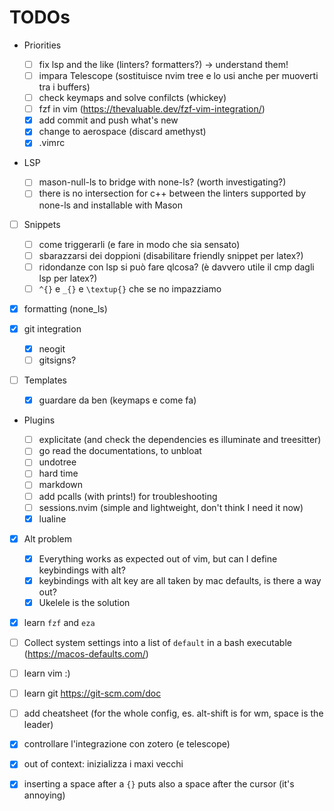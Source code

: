 # TODOs

- Priorities

    - [ ] fix lsp and the like (linters? formatters?) -> understand them!
    - [ ] impara Telescope 
                (sostituisce nvim tree e lo usi anche per muoverti tra i buffers)
    - [ ] check keymaps and solve confilcts (whickey)
    - [ ] fzf in vim (https://thevaluable.dev/fzf-vim-integration/)
    - [x] add commit and push what's new
    - [x] change to aerospace (discard amethyst)
    - [x] .vimrc 

- LSP

    - [ ] mason-null-ls to bridge with none-ls? (worth investigating?)
    - [ ] there is no intersection for c++
         between the linters supported by none-ls and installable with Mason

- [ ] Snippets

    - [ ] come triggerarli (e fare in modo che sia sensato)
    - [ ] sbarazzarsi dei doppioni (disabilitare friendly snippet per latex?)
    - [ ] ridondanze con lsp si può fare qlcosa? (è davvero utile il cmp dagli lsp per latex?)
    - [ ] `^{}` e `_{}` e `\textup{}` che se no impazziamo
      
- [x] formatting (none_ls)
- [x] git integration
  - [x] neogit
  - [ ] gitsigns?

- [ ] Templates
  - [x]  guardare da ben (keymaps e come fa)

- Plugins

    - [ ] explicitate (and check the dependencies es illuminate and treesitter)
    - [ ] go read the documentations, to unbloat
    - [ ] undotree
    - [ ] hard time
    - [ ] markdown
    - [ ] add pcalls (with prints!) for troubleshooting
    - [ ] sessions.nvim (simple and lightweight, don't think I need it now)
    - [x] lualine

- [x] Alt problem

    - [x] Everything works as expected out of vim, but can I define keybindings with alt?
    - [x] keybindings with alt key are all taken by mac defaults, is there a way out?
    - [x] Ukelele is the solution

- [x] learn `fzf` and `eza`
- [ ] Collect system settings into a list of `default` in a bash executable (https://macos-defaults.com/)

      
- [ ] learn vim :)
- [ ] learn git https://git-scm.com/doc
- [ ] add cheatsheet (for the whole config, es. alt-shift is for wm, space is the leader)

- [x] controllare l'integrazione con zotero (e telescope)
- [x] out of context: inizializza i maxi vecchi
- [x] inserting a space after a `{}` puts also a space after the cursor (it's annoying)
